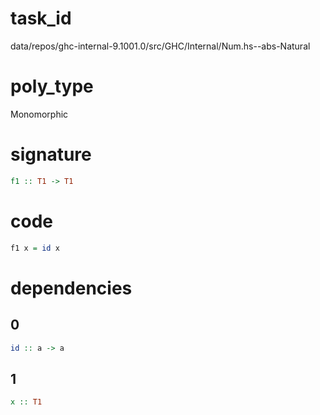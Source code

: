 
# task_id
data/repos/ghc-internal-9.1001.0/src/GHC/Internal/Num.hs--abs-Natural

# poly_type
Monomorphic

# signature
```haskell
f1 :: T1 -> T1
```   

# code
```haskell
f1 x = id x
```

# dependencies
## 0
```haskell
id :: a -> a
```
## 1
```haskell
x :: T1
```
